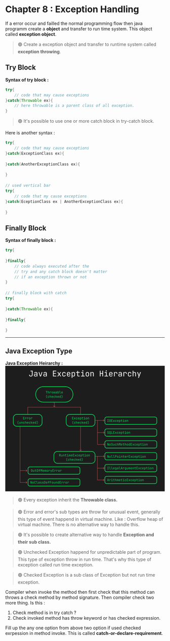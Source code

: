 Chapter 8 : Exception Handling
===============================

If a error occur and failled the normal programming flow then java programm create a **object** and transfer to run time system. This object called **exception object**.

> 🟢 Create a exception object and transfer to runtime system called **exception throwing**.

## Try Block

**Syntax of try block :**
```java
try{
    // code that may cause exceptions
}catch(Throwable ex){
    // here throwable is a parent class of all exception.
}
```

> 🟢 It's possible to use one or more catch block in try-catch block.

Here is another syntax : 
```java
try{
    // code that may cause exceptions
}catch(ExceptionClass ex){

}catch(AnotherExceptionClass ex){

}

// used vertical bar
try{
    // code that my cause exceptions
}catch(EceptionClass ex | AnotherExceptionClass ex){

}
```

## Finally Block

**Syntax of finally block :**
```java
try{

}finally{
    // code always executed after the
    // try and any catch block doesn't matter
    // if an exception thrown or not
}

// finally block with catch
try{

}catch(Throwable ex){

}finally{

}
```

<hr />

## Java Exception Type

**Java Exception Heirarchy :**
![Java Exception Heirarchy](./asset/Java_Exception_hierarchy.png)

> 🟢 Every exception inherit the **Throwable class.**

> 🟢 Error and error's sub types are throw for unusual event, generally this type of event happend in virtual machine. Like : Overflow heap of virtual machine. There is no alternative way to handle this.

> 🟢 It's possible to create alternative way to handle **Exception and their sub class.**

> 🟢 Unchecked Exception happend for unpredictable part of program. This type of exception throw in run time. That's why this type of exception called run time exception.

> 🟢 Checked Exception is a sub class of Exception but not run time exception. 

Compiler when invoke the method then first check that this method can throws a check method by method signature. Then compiler check two more thing. Is this : 

1. Check method is in try catch ?
2. Check invoked method has throw keyword or has checked expression.

Fill up the any one option from above two option if used checked exrpession in method invoke. This is called **catch-or-declare-requirement**.

